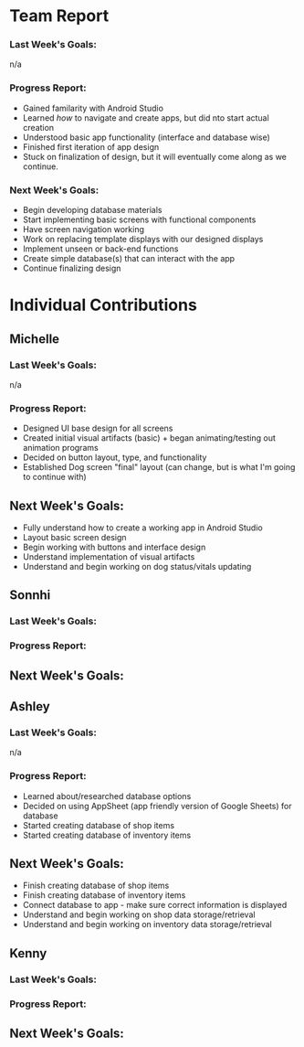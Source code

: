 # Team Report
### Last Week's Goals: 
n/a

### Progress Report: 
- Gained familarity with Android Studio
- Learned _how_ to navigate and create apps, but did nto start actual creation
- Understood basic app functionality (interface and database wise)
- Finished first iteration of app design
- Stuck on finalization of design, but it will eventually come along as we continue. 

### Next Week's Goals:
- Begin developing database materials
- Start implementing basic screens with functional components
- Have screen navigation working
- Work on replacing template displays with our designed displays
- Implement unseen or back-end functions
- Create simple database(s) that can interact with the app
- Continue finalizing design



# Individual Contributions

## Michelle
### Last Week's Goals:
n/a

### Progress Report:
- Designed UI base design for all screens
- Created initial visual artifacts (basic) + began animating/testing out animation programs
- Decided on button layout, type, and functionality
- Established Dog screen "final" layout (can change, but is what I'm going to continue with) 

## Next Week's Goals:
- Fully understand how to create a working app in Android Studio
- Layout basic screen design
- Begin working with buttons and interface design
- Understand implementation of visual artifacts
- Understand and begin working on dog status/vitals updating 

## Sonnhi
### Last Week's Goals:

### Progress Report:

## Next Week's Goals:


## Ashley
### Last Week's Goals:
n/a
### Progress Report:
- Learned about/researched database options
- Decided on using AppSheet (app friendly version of Google Sheets) for database
- Started creating database of shop items
- Started creating database of inventory items
## Next Week's Goals:
- Finish creating database of shop items
- Finish creating database of inventory items
- Connect database to app - make sure correct information is displayed
- Understand and begin working on shop data storage/retrieval 
- Understand and begin working on inventory data storage/retrieval

## Kenny
### Last Week's Goals:

### Progress Report:

## Next Week's Goals:
